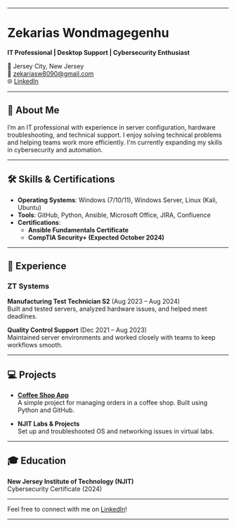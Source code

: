 

---

# Zekarias Wondmagegenhu

**IT Professional | Desktop Support | Cybersecurity Enthusiast**

📍 Jersey City, New Jersey  
📧 zekariasw8090@gmail.com  
🌐 [LinkedIn](https://www.linkedin.com/in/zekarias-wond)

---

## 👋 About Me

I’m an IT professional with experience in server configuration, hardware troubleshooting, and technical support. I enjoy solving technical problems and helping teams work more efficiently. I'm currently expanding my skills in cybersecurity and automation.

---

## 🛠️ Skills & Certifications

- **Operating Systems**: Windows (7/10/11), Windows Server, Linux (Kali, Ubuntu)
- **Tools**: GitHub, Python, Ansible, Microsoft Office, JIRA, Confluence
- **Certifications**:
  - **Ansible Fundamentals Certificate**
  - **CompTIA Security+ (Expected October 2024)**

---

## 💼 Experience

### **ZT Systems**
**Manufacturing Test Technician S2** (Aug 2023 – Aug 2024)  
Built and tested servers, analyzed hardware issues, and helped meet deadlines.

**Quality Control Support** (Dec 2021 – Aug 2023)  
Maintained server environments and worked closely with teams to keep workflows smooth.

---

## 💻 Projects

- **[Coffee Shop App](https://github.com/Zero10965/coffee-shop.git)**  
  A simple project for managing orders in a coffee shop. Built using Python and GitHub.

- **NJIT Labs & Projects**  
  Set up and troubleshooted OS and networking issues in virtual labs.

---

## 🎓 Education

**New Jersey Institute of Technology (NJIT)**  
Cybersecurity Certificate (2024)

---

Feel free to connect with me on [LinkedIn](https://www.linkedin.com/in/zekarias-wond)!

---

